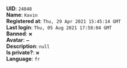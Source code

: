 **UID**: `24848`  
**Name**: `Kavin`  
**Registered at**: `Thu, 29 Apr 2021 15:45:14 GMT`  
**Last login**: `Thu, 05 Aug 2021 17:58:04 GMT`  
**Banned**: `❌`  
**Avatar**: `➖`  
**Description**: ```null```  
**Is private?**: `❌`  
**Language**: `fr`